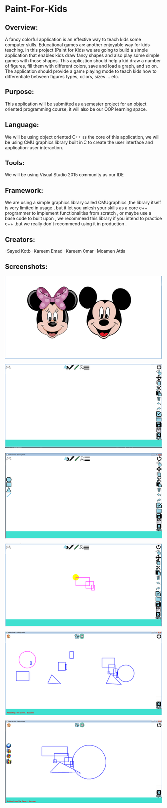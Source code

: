 # Paint-For-Kids

 Overview:
 ----------
 A fancy colorful application is an effective way to teach kids some computer skills. Educational games are another enjoyable way 
 for kids teaching.
 In this project (Paint for Kids) we are going to build a simple application that enables kids draw fancy shapes and also play some 
 simple games with those shapes. This application should help a kid draw a number of figures, fill them with different colors, 
 save and load a graph, and so on. The application should provide a game playing mode to teach kids how to differentiate between figures
 types, colors, sizes … etc. 
 
 
 Purpose:
 ---------
 This application will be submitted as a semester project for an object oriented programming course, it will also be our OOP learning    space.  
 
 
 Language:
 ----------
 We will be using object oriented C++ as the core of this application, we will be using CMU graphics library built in C to create the user  interface and application-user interaction.
 
 Tools:
 ------
 We will be using Visual Studio 2015 community as our IDE
 
 Framework:
 ----------
 We are using a simple graphics library called CMUgraphics ,the library itself is very limited in usage , but it let you unlesh your skills as a core c++ programmer to implement functionalities from scratch , or maybe use a base code to built upon , we recommend this library if you intend to practice c++ ,but we really don't recommend using it in production .

 Creators:
 ----------
 -Sayed Kotb
 -Kareem Emad
 -Kareem Omar
 -Moamen Attia

 Screenshots:
 ---------
![Alt text](/Demo/1.png?raw=true "Demo")

 ![Alt text](/Demo/2.png?raw=true "Demo")
 
![Alt text](/Demo/3.png?raw=true "Demo")

![Alt text](/Demo/4.png?raw=true "Demo")

![Alt text](/Demo/6.png?raw=true "Demo")

![Alt text](/Demo/9.png?raw=true "Demo")

 

